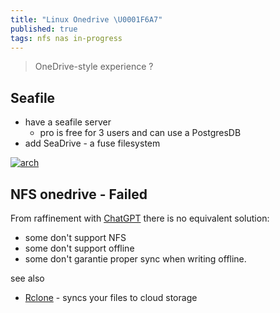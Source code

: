 ```yaml
---
title: "Linux Onedrive \U0001F6A7"
published: true
tags: nfs nas in-progress
---
```

>  OneDrive-style experience ?

## Seafile
- have a seafile server
	- pro is free for 3 users and can use a PostgresDB
- add SeaDrive - a fuse filesystem

[![arch](https://manual.seafile.com/latest/images/seafile-12.0-docker-structure.png)](https://manual.seafile.com/latest/setup/overview/)

## NFS onedrive - Failed
From raffinement with [ChatGPT](https://chatgpt.com/share/681d9567-4e7c-800d-94c4-1915dfa6082c) there is no equivalent solution:
- some don't support NFS
- some don't support offline
- some don't garantie proper sync when writing offline.

see also
- [Rclone](https://rclone.org/#what) - syncs your files to cloud storage
